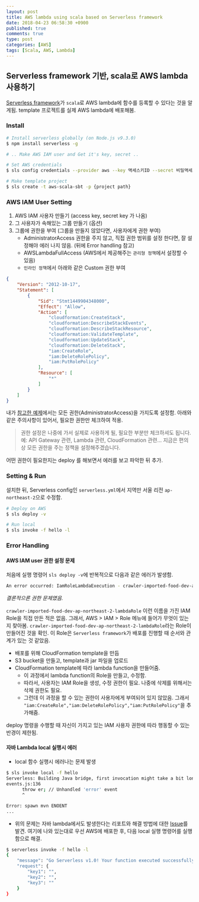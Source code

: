 ```yaml
---
layout: post
title: AWS lambda using scala based on Serverless framework
date: 2018-04-23 06:58:30 +0900
published: true
comments: true
type: post
categories: [AWS]
tags: [Scala, AWS, Lambda]
---
```


## Serverless framework 기반, scala로 AWS lambda 사용하기

[Serverless framework](https://serverless.com/)가 `scala`로 AWS lambda에 함수를 등록할 수 있다는 것을 알게됨.
template 프로젝트를 실제 AWS lambda에 배포해봄.

### Install
```sh
# Install serverless globally (on Node.js v9.3.0)
$ npm install serverless -g

# .. Make AWS IAM user and Get it's key, secret ..

# Set AWS credentials
$ sls config credentials --provider aws --key 액세스키ID --secret 비밀액세스키

# Make template project
$ sls create -t aws-scala-sbt -p {project path}
```

### AWS IAM User Setting
1. AWS IAM 사용자 만들기 (access key, secret key 가 나옴)
1. 그 사용자가 속해있는 그룹 만들기 (옵션)
1. 그룹에 권한을 부여 (그룹을 만들지 않았다면, 사용자에게 권한 부여)
    + AdministratorAccess 권한을 주지 않고, 직접 권한 범위를 설정 한다면, 잘 설정해야 에러 나지 않음. (뒤에 Error handling 참고)
	+ AWSLambdaFullAccess (AWS에서 제공해주는 `관리형 정책`에서 설정할 수 있음)
	+ `인라인 정책`에서 아래와 같은 Custom 권한 부여 
```json
{
    "Version": "2012-10-17",
    "Statement": [
        {
            "Sid": "Stmt1449904348000",
            "Effect": "Allow",
            "Action": [
                "cloudformation:CreateStack",
                "cloudformation:DescribeStackEvents",
                "cloudformation:DescribeStackResource",
                "cloudformation:ValidateTemplate",
                "cloudformation:UpdateStack",
                "cloudformation:DeleteStack",
                "iam:CreateRole",
                "iam:DeleteRolePolicy",
                "iam:PutRolePolicy"
            ],
            "Resource": [
                "*"
            ]
        }
    ]
}
```

내가 [참고한 예제](https://velopert.com/3549)에서는 모든 권한(AdministratorAccess)을 가지도록 설정함.
아래와 같은 주의사항이 있어서, 필요한 권한만 체크하여 적용.
> 권한 설정은 나중에 가서 실제로 사용하게 될, 필요한 부분만 체크하셔도 됩니다. 예: API Gateway 관련, Lambda 관련, CloudFormation 관련… 지금은 편의상 모든 권한을 주는 정책을 설정해주겠습니다. 

어떤 권한이 필요한지는 deploy 를 해보면서 에러를 보고 파악한 뒤 추가. 

### Setting & Run
설치한 뒤, Serverless config인 `serverless.yml`에서 지역만 서울 리전 `ap-northeast-2`으로 수정함. 

```sh
# Deploy on AWS
$ sls deploy -v

# Run local
$ sls invoke -f hello -l
```

### Error Handling
#### AWS IAM user 권한 설정 문제

처음에 실행 명령어 `sls deploy -v`에 반복적으로 다음과 같은 에러가 발생함.
```sh
An error occurred: IamRoleLambdaExecution - crawler-imported-food-dev-ap-northeast-2-lambdaRole already exists.
```

*결론적으론 권한 문제였음.*

`crawler-imported-food-dev-ap-northeast-2-lambdaRole` 이런 이름을 가진 IAM Role을 직접 만든 적은 없음.
그래서, AWS > IAM > Role 메뉴에 들어가 무엇이 있는지 찾아봄.
`crawler-imported-food-dev-ap-northeast-2-lambdaRole`라는 Role이 만들어진 것을 확인.
이 Role은 `Serverless framework`가 배포를 진행할 때 순서와 관계가 있는 것 같았음.
- 배포를 위해 CloudFormation template을 만듬
- S3 bucket을 만들고, template과 jar 파일을 업로드
- CloudFormation template에 따라 lambda function을 만들어줌. 
    + 이 과정에서 lambda function의 Role을 만들고, 수정함.
    + 따라서, 사용자는 IAM Role을 생성, 수정 권한이 필요. 나중에 삭제를 위해서는 삭제 권한도 필요.
    + 그런데 이 과정을 할 수 있는 권한이 사용자에게 부여되어 있지 않았음. 
    그래서 `"iam:CreateRole","iam:DeleteRolePolicy","iam:PutRolePolicy"`을 추가해줌.

deploy 명령을 수행할 때 자신이 가지고 있는 IAM 사용자 권한에 따라 행동할 수 있는 반경이 제한됨.

#### 자바 Lambda local 실행시 에러
- local 함수 실행시 에러나는 문제 발생

```sh
$ sls invoke local -f hello
Serverless: Building Java bridge, first invocation might take a bit longer.
events.js:136
      throw er; // Unhandled 'error' event
      ^

Error: spawn mvn ENOENT
...
```

- 위의 문제는 자바 lambda에서도 발생한다는 리포트와 해결 방법에 대한 [Issue](https://github.com/serverless/serverless/issues/4789)를 발견.
여기에 나와 있는대로 우선 AWS에 배포한 후, 다음 local 실행 명령어를 실행함으로 해결.

```sh
$ serverless invoke -f hello -l
{
    "message": "Go Serverless v1.0! Your function executed successfully!",
    "request": {
        "key1": "",
        "key2": "",
        "key3": ""
    }
}
```